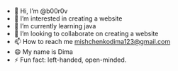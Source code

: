- 👋 Hi, I’m @b00r0v
- 👀 I’m interested in creating a website
- 🌱 I’m currently learning java
- 💞️ I’m looking to collaborate on creating a website
- 📫 How to reach me mishchenkodima123@gmail.com
- 😄 My name is Dima
- ⚡ Fun fact: left-handed, open-minded.

<!---
b00r0v/b00r0v is a ✨ special ✨ repository because its `README.md` (this file) appears on your GitHub profile.
You can click the Preview link to take a look at your changes.
--->
